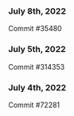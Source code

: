 ### July 8th, 2022

Commit #35480

### July 5th, 2022

Commit #314353


### July 4th, 2022

Commit #72281
